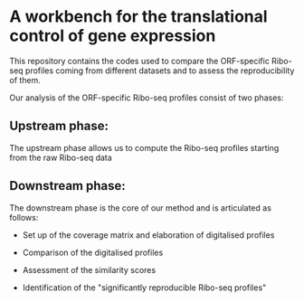 

# A workbench for the translational control of gene expression

This repository contains the codes used to compare the ORF-specific Ribo-seq profiles coming from different datasets and to assess the reproducibility of them.

Our analysis of the ORF-specific Ribo-seq profiles consist of two phases:

## Upstream phase:
The upstream phase allows us to compute the Ribo-seq profiles starting from the raw Ribo-seq data

## Downstream phase:
The downstream phase is the core of our method and is articulated as follows:

- Set up of the coverage matrix and elaboration of digitalised profiles

- Comparison of the digitalised profiles

- Assessment of the similarity scores

- Identification of the "significantly reproducible Ribo-seq profiles"
